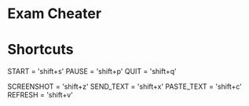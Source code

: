 # Exam Cheater

# Shortcuts
START = 'shift+s'
PAUSE = 'shift+p'
QUIT =  'shift+q'

SCREENSHOT = 'shift+z'
SEND_TEXT = 'shift+x'
PASTE_TEXT = 'shift+c'
REFRESH = 'shift+v'
